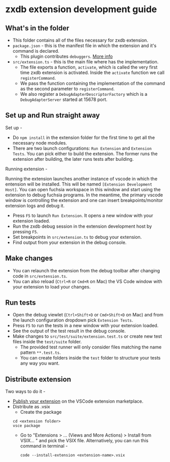 # zxdb extension development guide

## What's in the folder

- This folder contains all of the files necessary for zxdb extension.
- `package.json` - this is the manifest file in which the extension and it's command is declared.
  - This plugin contributes `debuggers`. [More info](https://code.visualstudio.com/api/extension-capabilities/common-capabilities)
- `src/extension.ts` - this is the main file where has the implementation.
  - The file exports a function, `activate`, which is called the very first time zxdb extension is activated. Inside the `activate` function we call `registerCommand`.
  - We pass the function containing the implementation of the command as the second parameter to `registerCommand`.
  - We also register a `DebugAdapterDescriptorFactory` which is a `DebugAdapterServer` started at 15678 port.

## Set up and Run straight away

Set up -

- Do `npm install` in the extension folder for the first time to get all the necessary node modules.
- There are two launch configurations: `Run Extension` and `Extension Tests`.
  You can pick either to build the extension. The former runs the extension after building,
  the later runs tests after building.

Running extension -

Running the extension launches another instance of vscode in which the entension will be installed.
This will be named `[Extension Development Host]`. You can open fuchsia workspace in this window
and start using the extension to debug fuchsia programs. In the meantime, the primary vscode window
is controlling the extension and one can insert breakpoints/monitor extension logs and debug it.

- Press `F5` to launch `Run Extension`. It opens a new window with your extension loaded.
- Run the zxdb debug session in the extension development host by pressing `F5`.
- Set breakpoints in `src/extension.ts` to debug your extension.
- Find output from your extension in the debug console.

## Make changes

- You can relaunch the extension from the debug toolbar after changing code in `src/extension.ts`.
- You can also reload (`Ctrl+R` or `Cmd+R` on Mac) the VS Code window with your extension to load your changes.

## Run tests

- Open the debug viewlet (`Ctrl+Shift+D` or `Cmd+Shift+D` on Mac) and from the launch configuration dropdown pick `Extension Tests`.
- Press `F5` to run the tests in a new window with your extension loaded.
- See the output of the test result in the debug console.
- Make changes to `src/test/suite/extension.test.ts` or create new test files inside the `test/suite` folder.
  - The provided test runner will only consider files matching the name pattern `**.test.ts`.
  - You can create folders inside the `test` folder to structure your tests any way you want.

## Distribute extension

Two ways to do it -

- [Publish your extension](https://code.visualstudio.com/api/working-with-extensions/publishing-extension)
  on the VSCode extension marketplace.
- Distribute as .vsix
  - Create the package
  ```
  cd <extension folder>
  vsce package
  ```
  - Go to "Extensions > ... (Views and More Actions) > Install from VSIX... " and pick the VSIX file. Alternatively, you can run this command in terminal -
    ```
    code --install-extension <extension-name>.vsix
    ```
